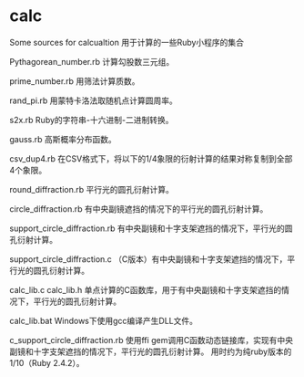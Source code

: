 # calc
Some sources for calcualtion
用于计算的一些Ruby小程序的集合

Pythagorean_number.rb
  计算勾股数三元组。
  
prime_number.rb
  用筛法计算质数。
  
rand_pi.rb
  用蒙特卡洛法取随机点计算圆周率。
  
s2x.rb
  Ruby的字符串-十六进制-二进制转换。
  
gauss.rb
  高斯概率分布函数。

csv_dup4.rb
  在CSV格式下，将以下的1/4象限的衍射计算的结果对称复制到全部4个象限。
  
round_diffraction.rb
  平行光的圆孔衍射计算。
  
circle_diffraction.rb
  有中央副镜遮挡的情况下的平行光的圆孔衍射计算。
  
support_circle_diffraction.rb
  有中央副镜和十字支架遮挡的情况下，平行光的圆孔衍射计算。
  
support_circle_diffraction.c
  （C版本）有中央副镜和十字支架遮挡的情况下，平行光的圆孔衍射计算。
  
calc_lib.c
calc_lib.h
  单点计算的C函数库，用于有中央副镜和十字支架遮挡的情况下，平行光的圆孔衍射计算。
  
calc_lib.bat
  Windows下使用gcc编译产生DLL文件。
  
c_support_circle_diffraction.rb
  使用ffi gem调用C函数动态链接库，实现有中央副镜和十字支架遮挡的情况下，平行光的圆孔衍射计算。
  用时约为纯ruby版本的1/10（Ruby 2.4.2）。

